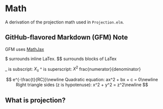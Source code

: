 # Math

A derivation of the projection math used in `Projection.elm`.

## GitHub-flavored Markdown (GFM) Note

GFM uses [MathJax](https://docs.mathjax.org/en/latest/)

$ surrounds inline LaTex.
$$ surrounds blocks of LaTex

_ is subscript: $X_s$
^ is superscript: $X^2$
frac{numerator}{denominator}

$$
e^{-\frac{t}{RC}}\newline
Quadratic equation: ax^2 + bx + c = 0\newline
Right triangle sides (z is hypotenuse): x^2 + y^2 = z^2\newline
$$

## What is projection?

